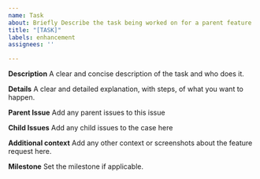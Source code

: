 ```yaml
---
name: Task
about: Briefly Describe the task being worked on for a parent feature
title: "[TASK]"
labels: enhancement
assignees: ''

---
```


**Description**
A clear and concise description of the task and who does it.

**Details**
A clear and detailed explanation, with steps, of what you want to happen.

**Parent Issue**
Add any parent issues to this issue

**Child Issues**
Add any child issues to the case here

**Additional context**
Add any other context or screenshots about the feature request here.

**Milestone**
Set the milestone if applicable.
